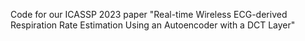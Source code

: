 Code for our ICASSP 2023 paper "Real-time Wireless ECG-derived Respiration Rate Estimation Using an Autoencoder with a DCT Layer"
